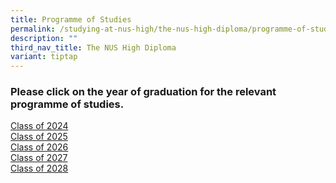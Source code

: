 ```yaml
---
title: Programme of Studies
permalink: /studying-at-nus-high/the-nus-high-diploma/programme-of-studies/
description: ""
third_nav_title: The NUS High Diploma
variant: tiptap
---
```

<h3><strong>Please click on the year of graduation for the relevant programme of studies.</strong></h3><p><a href="/files/grad2024.pdf" rel="noopener noreferrer" target="_blank">Class of 2024</a><br><a href="/files/grad2025.pdf" rel="noopener noreferrer" target="_blank"> Class of 2025</a><br><a href="/files/grad2026.pdf" rel="noopener noreferrer" target="_blank"> Class of 2026</a><br><a href="/files/grad2027.pdf" rel="noopener noreferrer" target="_blank"> Class of 2027</a><br><a href="/files/grad2028.pdf" rel="noopener noreferrer" target="_blank"> Class of 2028</a></p><p></p>